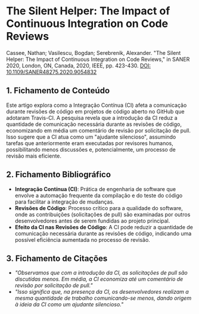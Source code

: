 # The Silent Helper: The Impact of Continuous Integration on Code Reviews

Cassee, Nathan; Vasilescu, Bogdan; Serebrenik, Alexander. "The Silent Helper: The Impact of Continuous Integration on Code Reviews," in SANER 2020, London, ON, Canada, 2020, IEEE, pp. 423-430. [DOI: 10.1109/SANER48275.2020.9054832](https://doi.org/10.1109/SANER48275.2020.9054832)

## 1. Fichamento de Conteúdo

Este artigo explora como a Integração Contínua (CI) afeta a comunicação durante revisões de código em projetos de código aberto no GitHub que adotaram Travis-CI. A pesquisa revela que a introdução da CI reduz a quantidade de comunicação necessária durante as revisões de código, economizando em média um comentário de revisão por solicitação de pull. Isso sugere que a CI atua como um "ajudante silencioso", assumindo tarefas que anteriormente eram executadas por revisores humanos, possibilitando menos discussões e, potencialmente, um processo de revisão mais eficiente.

## 2. Fichamento Bibliográfico

- **Integração Contínua (CI)**: Prática de engenharia de software que envolve a automação frequente da compilação e do teste do código para facilitar a integração de mudanças.
- **Revisões de Código**: Processo crítico para a qualidade do software, onde as contribuições (solicitações de pull) são examinadas por outros desenvolvedores antes de serem fundidas ao projeto principal.
- **Efeito da CI nas Revisões de Código**: A CI pode reduzir a quantidade de comunicação necessária durante as revisões de código, indicando uma possível eficiência aumentada no processo de revisão.

## 3. Fichamento de Citações

- _"Observamos que com a introdução da CI, as solicitações de pull são discutidas menos. Em média, a CI economiza até um comentário de revisão por solicitação de pull."_ 
- _"Isso significa que, na presença da CI, os desenvolvedores realizam a mesma quantidade de trabalho comunicando-se menos, dando origem à ideia da CI como um ajudante silencioso."_
